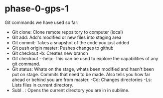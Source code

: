 # phase-0-gps-1
Git commands we have used so far:
- Git clone: Clone  remote repository to computer (local)
- Git add: Add's modified or new files into staging area
- Git commit: Takes a snapshot of the code you just added
- Git push origin master: Pushes changes to github
- Git checkout -b: Creates new branch
- Git checkout --help: This can be used to explore the capabilities of any git command.
- Git status: Whats on the stage, whats been modified and hasn't been put on stage. 
Commits that need to be made. Also tells you how far ahead or behind you are from master.
-Cd: Changes directories
-Ls: Lists files in current directory. 
- Subl . : Opens the current directory you are in in sublime.